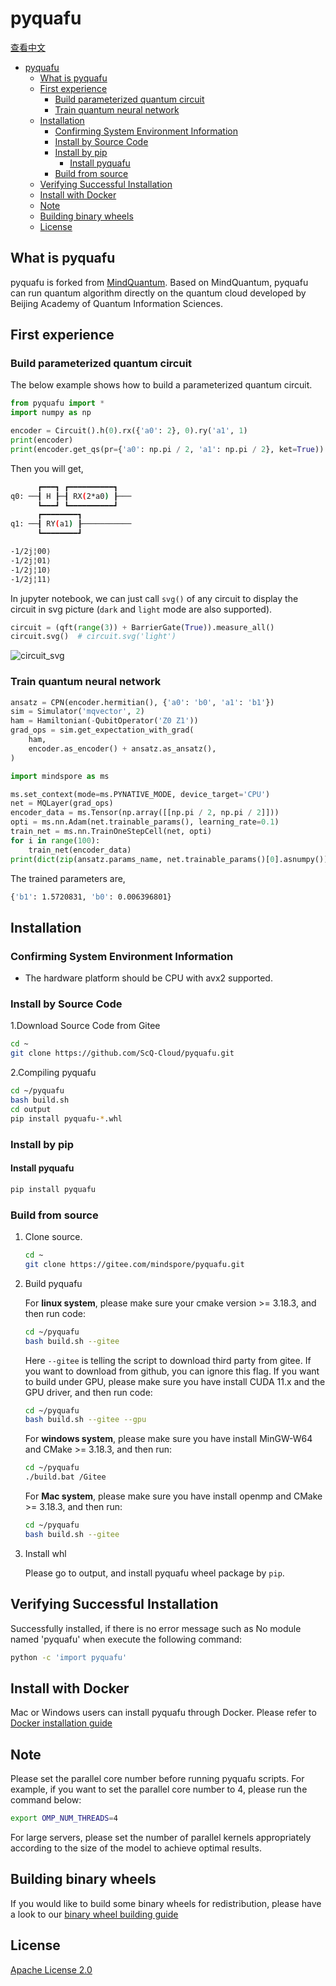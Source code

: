 # pyquafu

[查看中文](./README_CN.md)

<!-- TOC --->

- [pyquafu](#pyquafu)
  - [What is pyquafu](#what-is-pyquafu)
  - [First experience](#first-experience)
    - [Build parameterized quantum circuit](#build-parameterized-quantum-circuit)
    - [Train quantum neural network](#train-quantum-neural-network)
  - [Installation](#installation)
    - [Confirming System Environment Information](#confirming-system-environment-information)
    - [Install by Source Code](#install-by-source-code)
    - [Install by pip](#install-by-pip)
      - [Install pyquafu](#install-pyquafu)
    - [Build from source](#build-from-source)
  - [Verifying Successful Installation](#verifying-successful-installation)
  - [Install with Docker](#install-with-docker)
  - [Note](#note)
  - [Building binary wheels](#building-binary-wheels)
  - [License](#license)

<!-- /TOC -->

## What is pyquafu

pyquafu is forked from [MindQuantum](https://gitee.com/mindspore/quafu/). Based on MindQuantum, pyquafu can run quantum algorithm directly on the quantum cloud developed by Beijing Academy of Quantum Information Sciences.

## First experience

### Build parameterized quantum circuit

The below example shows how to build a parameterized quantum circuit.

```python
from pyquafu import *
import numpy as np

encoder = Circuit().h(0).rx({'a0': 2}, 0).ry('a1', 1)
print(encoder)
print(encoder.get_qs(pr={'a0': np.pi / 2, 'a1': np.pi / 2}, ket=True))
```

Then you will get,

```bash
      ┏━━━┓ ┏━━━━━━━━━━┓
q0: ──┨ H ┠─┨ RX(2*a0) ┠───
      ┗━━━┛ ┗━━━━━━━━━━┛
      ┏━━━━━━━━┓
q1: ──┨ RY(a1) ┠───────────
      ┗━━━━━━━━┛

-1/2j¦00⟩
-1/2j¦01⟩
-1/2j¦10⟩
-1/2j¦11⟩
```

In jupyter notebook, we can just call `svg()` of any circuit to display the circuit in svg picture (`dark` and `light` mode are also supported).

```python
circuit = (qft(range(3)) + BarrierGate(True)).measure_all()
circuit.svg()  # circuit.svg('light')
```

![circuit_svg](./docs/cir)

### Train quantum neural network

```python
ansatz = CPN(encoder.hermitian(), {'a0': 'b0', 'a1': 'b1'})
sim = Simulator('mqvector', 2)
ham = Hamiltonian(-QubitOperator('Z0 Z1'))
grad_ops = sim.get_expectation_with_grad(
    ham,
    encoder.as_encoder() + ansatz.as_ansatz(),
)

import mindspore as ms

ms.set_context(mode=ms.PYNATIVE_MODE, device_target='CPU')
net = MQLayer(grad_ops)
encoder_data = ms.Tensor(np.array([[np.pi / 2, np.pi / 2]]))
opti = ms.nn.Adam(net.trainable_params(), learning_rate=0.1)
train_net = ms.nn.TrainOneStepCell(net, opti)
for i in range(100):
    train_net(encoder_data)
print(dict(zip(ansatz.params_name, net.trainable_params()[0].asnumpy())))
```

The trained parameters are,

```bash
{'b1': 1.5720831, 'b0': 0.006396801}
```

## Installation

### Confirming System Environment Information

- The hardware platform should be CPU with avx2 supported.

### Install by Source Code

1.Download Source Code from Gitee

```bash
cd ~
git clone https://github.com/ScQ-Cloud/pyquafu.git
```

2.Compiling pyquafu

```bash
cd ~/pyquafu
bash build.sh
cd output
pip install pyquafu-*.whl
```

### Install by pip

#### Install pyquafu

```bash
pip install pyquafu
```

### Build from source

1. Clone source.

    ```bash
    cd ~
    git clone https://gitee.com/mindspore/pyquafu.git
    ```

2. Build pyquafu

    For **linux system**, please make sure your cmake version >= 3.18.3, and then run code:

    ```bash
    cd ~/pyquafu
    bash build.sh --gitee
    ```

    Here `--gitee` is telling the script to download third party from gitee. If you want to download from github, you can ignore this flag. If you want to build under GPU, please make sure you have install CUDA 11.x and the GPU driver, and then run code:

    ```bash
    cd ~/pyquafu
    bash build.sh --gitee --gpu
    ```

    For **windows system**, please make sure you have install MinGW-W64 and CMake >= 3.18.3, and then run:

    ```bash
    cd ~/pyquafu
    ./build.bat /Gitee
    ```

    For **Mac system**, please make sure you have install openmp and CMake >= 3.18.3, and then run:

    ```bash
    cd ~/pyquafu
    bash build.sh --gitee
    ```

3. Install whl

    Please go to output, and install pyquafu wheel package by `pip`.

## Verifying Successful Installation

Successfully installed, if there is no error message such as No module named 'pyquafu' when execute the following command:

```bash
python -c 'import pyquafu'
```

## Install with Docker

Mac or Windows users can install pyquafu through Docker. Please refer to [Docker installation guide](./install_with_docker_en.md)

## Note

Please set the parallel core number before running pyquafu scripts. For example, if you want to set the parallel core number to 4, please run the command below:

```bash
export OMP_NUM_THREADS=4
```

For large servers, please set the number of parallel kernels appropriately according to the size of the model to achieve optimal results.

## Building binary wheels

If you would like to build some binary wheels for redistribution, please have a look to our [binary wheel building guide](./INSTALL.md)

## License

[Apache License 2.0](LICENSE)
